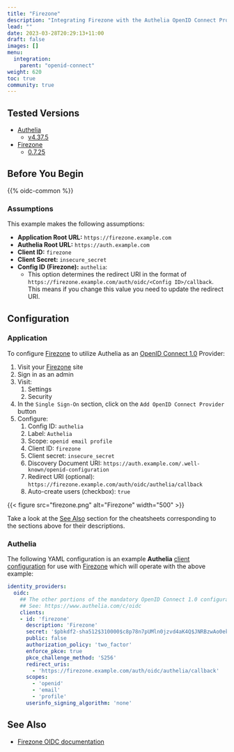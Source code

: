 ```yaml
---
title: "Firezone"
description: "Integrating Firezone with the Authelia OpenID Connect Provider."
lead: ""
date: 2023-03-28T20:29:13+11:00
draft: false
images: []
menu:
  integration:
    parent: "openid-connect"
weight: 620
toc: true
community: true
---
```


## Tested Versions

* [Authelia]
  * [v4.37.5](https://github.com/authelia/authelia/releases/tag/v4.37.5)
* [Firezone]
  * [0.7.25](https://github.com/firezone/firezone/releases/tag/0.7.25)

## Before You Begin

{{% oidc-common %}}

### Assumptions

This example makes the following assumptions:

* __Application Root URL:__ `https://firezone.example.com`
* __Authelia Root URL:__ `https://auth.example.com`
* __Client ID:__ `firezone`
* __Client Secret:__ `insecure_secret`
* __Config ID (Firezone):__ `authelia`:
    * This option determines the redirect URI in the format of
      `https://firezone.example.com/auth/oidc/<Config ID>/callback`.
      This means if you change this value you need to update the redirect URI.

## Configuration

### Application

To configure [Firezone] to utilize Authelia as an [OpenID Connect 1.0] Provider:

1. Visit your [Firezone] site
2. Sign in as an admin
3. Visit:
    1. Settings
    2. Security
4. In the `Single Sign-On` section, click on the `Add OpenID Connect Provider` button
5. Configure:
   1. Config ID: `authelia`
   2. Label: `Authelia`
   3. Scope: `openid email profile`
   4. Client ID: `firezone`
   5. Client secret: `insecure_secret`
   6. Discovery Document URI: `https://auth.example.com/.well-known/openid-configuration`
   7. Redirect URI (optional): `https://firezone.example.com/auth/oidc/authelia/callback`
   8. Auto-create users (checkbox): `true`

{{< figure src="firezone.png" alt="Firezone" width="500" >}}

Take a look at the [See Also](#see-also) section for the cheatsheets corresponding to the sections above for their
descriptions.

### Authelia

The following YAML configuration is an example __Authelia__
[client configuration](../../../configuration/identity-providers/open-id-connect.md#clients) for use with [Firezone] which
will operate with the above example:

```yaml
identity_providers:
  oidc:
    ## The other portions of the mandatory OpenID Connect 1.0 configuration go here.
    ## See: https://www.authelia.com/c/oidc
    clients:
    - id: 'firezone'
      description: 'Firezone'
      secret: '$pbkdf2-sha512$310000$c8p78n7pUMln0jzvd4aK4Q$JNRBzwAo0ek5qKn50cFzzvE9RXV88h1wJn5KGiHrD0YKtZaR/nCb2CJPOsKaPK0hjf.9yHxzQGZziziccp6Yng'  # The digest of 'insecure_secret'.
      public: false
      authorization_policy: 'two_factor'
      enforce_pkce: true
      pkce_challenge_method: 'S256'
      redirect_uris:
        - 'https://firezone.example.com/auth/oidc/authelia/callback'
      scopes:
        - 'openid'
        - 'email'
        - 'profile'
      userinfo_signing_algorithm: 'none'
```

## See Also

- [Firezone OIDC documentation](https://www.firezone.dev/docs/authenticate/oidc/)

[Authelia]: https://www.authelia.com
[Firezone]: https://www.firezone.dev
[OpenID Connect 1.0]: ../../openid-connect/introduction.md
